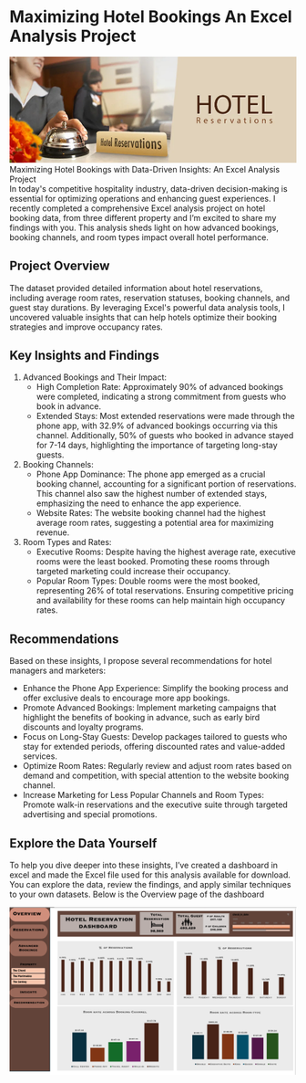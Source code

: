 
# Maximizing Hotel Bookings An Excel Analysis Project
![image](Hotel_image.webp)  
Maximizing Hotel Bookings with Data-Driven Insights: An Excel Analysis Project  
In today's competitive hospitality industry, data-driven decision-making is essential for optimizing operations and enhancing guest experiences. I recently completed a comprehensive Excel analysis project on hotel booking data, from three different property and I’m excited to share my findings with you. This analysis sheds light on how advanced bookings, booking channels, and room types impact overall hotel performance.
## Project Overview
The dataset provided detailed information about hotel reservations, including average room rates, reservation statuses, booking channels, and guest stay durations. By leveraging Excel's powerful data analysis tools, I uncovered valuable insights that can help hotels optimize their booking strategies and improve occupancy rates.  
## Key Insights and Findings
1. Advanced Bookings and Their Impact:
    * High Completion Rate: Approximately 90% of advanced bookings were completed, indicating a strong commitment from guests who book in advance.
    * Extended Stays: Most extended reservations were made through the phone app, with 32.9% of advanced bookings occurring via this channel. Additionally, 50% of guests who booked in advance stayed for 7-14 days, highlighting the importance of targeting long-stay guests.
2. Booking Channels:
    * Phone App Dominance: The phone app emerged as a crucial booking channel, accounting for a significant portion of reservations. This channel also saw the highest number of extended stays, emphasizing the need to enhance the app experience.
    * Website Rates: The website booking channel had the highest average room rates, suggesting a potential area for maximizing revenue.
3. Room Types and Rates:
    * Executive Rooms: Despite having the highest average rate, executive rooms were the least booked. Promoting these rooms through targeted marketing could increase their occupancy.
    * Popular Room Types: Double rooms were the most booked, representing 26% of total reservations. Ensuring competitive pricing and availability for these rooms can help maintain high occupancy rates.
## Recommendations  
Based on these insights, I propose several recommendations for hotel managers and marketers:
* Enhance the Phone App Experience: Simplify the booking process and offer exclusive deals to encourage more app bookings.
* Promote Advanced Bookings: Implement marketing campaigns that highlight the benefits of booking in advance, such as early bird discounts and loyalty programs.
* Focus on Long-Stay Guests: Develop packages tailored to guests who stay for extended periods, offering discounted rates and value-added services.
* Optimize Room Rates: Regularly review and adjust room rates based on demand and competition, with special attention to the website booking channel.
* Increase Marketing for Less Popular Channels and Room Types: Promote walk-in reservations and the executive suite through targeted advertising and special promotions.
  
## Explore the Data Yourself
To help you dive deeper into these insights, I’ve created a dashboard in excel and made the Excel file used for this analysis available for download. You can explore the data, review the findings, and apply similar techniques to your own datasets. Below is the Overview page of the dashboard   

![image](Front_Page.png)

